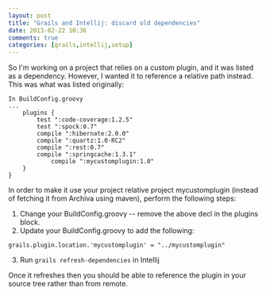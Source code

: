 ```yaml
---
layout: post
title: "Grails and Intellij: discard old dependencies"
date: 2013-02-22 10:36
comments: true
categories: [grails,intellij,setup]
---
```

So I'm working on a project that relies on a custom plugin, and it was listed as a dependency. However, I wanted it to reference a relative path instead. This was what was listed originally:

```
In BuildConfig.groovy
...
	plugins {
		test ":code-coverage:1.2.5"
		test ":spock:0.7"
		compile ":hibernate:2.0.0"
		compile ":quartz:1.0-RC2"
		compile ":rest:0.7"
		compile ":springcache:1.3.1"
        	compile ":mycustomplugin:1.0"
	}
}
```

In order to make it use your project relative project mycustomplugin (instead of fetching it from Archiva using maven), perform the following steps:

1. Change your BuildConfig.groovy -- remove the above decl in the plugins block.
2. Update your BuildConfig.groovy to add the following:

```
grails.plugin.location.'mycustomplugin' = "../mycustomplugin"
```
3. Run ```grails refresh-dependencies``` in Intellij

Once it refreshes then you should be able to reference the plugin in your source tree rather than from remote.


